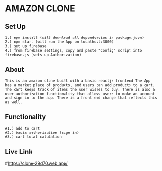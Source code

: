 # AMAZON CLONE

## Set Up 
    1.) npm install (will download all dependencies in package.json)
    2.) npm start (will run the App on localhost:3000)
    3.) set up firebase 
    4.) from firebase settings, copy and paste "config" script into firebase.js (sets up Authorization) 

## About
    This is an amazon clone built with a basic reactjs frontend The App has a market place of products, and users can add products to a cart. The cart keeps track of items the user wishes to buy. There is also a user authorization functionality that allows users to make an account and sign in to the app. There is a front end change that reflects this as well. 

## Functionality

    #1.) add to cart
    #2.) basic authorization (sign in)
    #3.) cart total calulation 
    
## Live Link 
   #https://clone-29d70.web.app/



